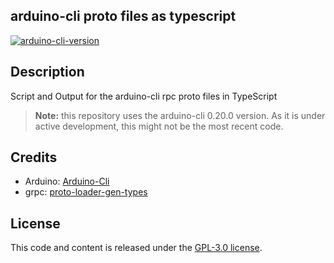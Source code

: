 ## arduino-cli proto files as typescript
[![arduino-cli-version](https://img.shields.io/badge/arduino--cli-0.20.0-informational)](https://github.com/arduino/arduino-cli/releases/tag/0.20.0)

## Description
Script and Output for the arduino-cli rpc proto files in TypeScript
> **Note:** this repository uses the arduino-cli 0.20.0 version. As it is under active development, this might not be the most recent code.

## Credits
- Arduino: [Arduino-Cli](https://github.com/arduino/arduino-cli)
- grpc: [proto-loader-gen-types](https://github.com/grpc/grpc-node)

## License
This code and content is released under the [GPL-3.0 license](https://github.com/Gozzim/arduino-cli_proto_ts/blob/master/LICENSE).